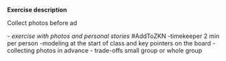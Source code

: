 
**Exercise description**

Collect photos before ad

*- exercise with photos and personal stories* #AddToZKN 
	 -timekeeper 2 min per person 
	 -modeling at the start of class and key pointers on the board
	 -collecting photos in advance
	 - trade-offs small group or whole group